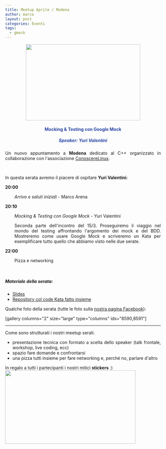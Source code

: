 ```yaml
---
title: Meetup Aprile / Modena
author: marco
layout: post
categories: Eventi
tags:
  - gmock
---
```



<center><a href="http://conoscerelinux.org/courses/meetupcpp-apr18/"><img class="aligncenter wp-image-8514" src="http://www.italiancpp.org/wp-content/uploads/2018/02/banner_meetupMO0418.png" alt="" width="370" height="246" /></a></center>
<h4 style="text-align: center;"><span style="color: #2945a4;">Mocking &amp; Testing con Google Mock</span></h4>
<h5 style="text-align: center;"><span style="color: #2945a4;">Speaker: <em>Yuri Valentini</em></span></h5>
<p style="text-align: justify;">Un nuovo appuntamento a <strong>Modena</strong> dedicato al C++ organizzato in collaborazione con l'associazione <a href="http://conoscerelinux.org">ConoscereLinux</a>.</p>
<p style="text-align: justify;"><span style="color: #ffffff;"> </span></p>
<p style="text-align: justify;">In questa serata avremo il piacere di ospitare <strong>Yuri Valentini:</strong></p>
<p style="text-align: justify;"><strong>20:00</strong></p>
<p style="text-align: justify; padding-left: 30px;"><em>Arrivo e saluti iniziali</em> - Marco Arena</p>
<p style="text-align: justify;"><strong>20:10</strong></p>
<p style="text-align: justify; padding-left: 30px;"><em>Mocking &amp; Testing con Google Mock </em>- Yuri Valentini</p>
<p style="padding-left: 30px; text-align: justify;">Seconda parte dell'incontro del 15/3. Proseguiremo il viaggio nel mondo del testing affrontando l'argomento dei mock e del BDD. Mostreremo come usare Google Mock e scriveremo un Kata per esemplificare tutto quello che abbiamo visto nelle due serate.</p>
<strong>22:00</strong>
<p style="padding-left: 30px;">Pizza e networking</p>
<p style="text-align: justify;"><span style="color: #ffffff;"> </span></p>

<h5 style="text-align: justify;">Materiale della serata:</h5>
<ul>
 	<li style="text-align: justify;"><a href="https://www.slideshare.net/yuroller/googletest-tdd-e-mock">Slides</a></li>
 	<li style="text-align: justify;"><a href="https://github.com/yuroller/BankKataApp">Repository col code Kata fatto insieme</a></li>
</ul>
Qualche foto della serata (tutte le foto sulla <a href="http://facebook.com/italiancpp">nostra pagina Facebook</a>):
<div class="tiled-gallery type-rectangular" data-original-width="610" data-carousel-extra="{&quot;blog_id&quot;:1,&quot;permalink&quot;:&quot;http:\/\/www.italiancpp.org\/event\/meetup-marzo2018\/&quot;,&quot;likes_blog_id&quot;:106700034}">

[gallery columns="2" size="large" type="columns" ids="8590,8591"]

</div>

<hr />
<p style="text-align: justify;">Come sono strutturati i nostri meetup serali:</p>

<ul>
 	<li style="text-align: justify;">presentazione tecnica con formato a scelta dello speaker (talk frontale, workshop, live coding, ecc)</li>
 	<li style="text-align: justify;">spazio fare domande e confrontarsi</li>
 	<li style="text-align: justify;">una pizza tutti insieme per fare networking e, perché no, parlare d'altro</li>
</ul>
In regalo a tutti i partecipanti i nostri mitici <strong>stickers</strong> :)

<img class="aligncenter wp-image-8426" src="http://www.italiancpp.org/wp-content/uploads/2013/06/stickers-1.jpg" alt="" width="422" height="237" />
